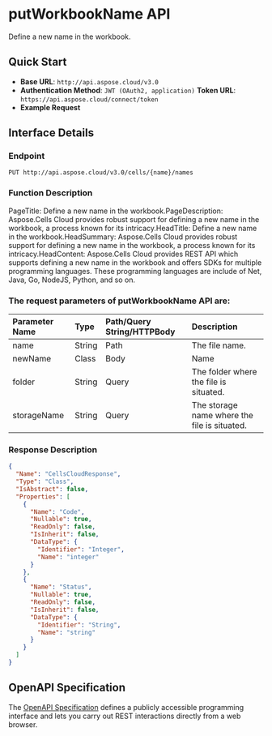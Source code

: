 # **putWorkbookName API**

Define a new name in the workbook. 

## **Quick Start**

- **Base URL**: `http://api.aspose.cloud/v3.0`
- **Authentication Method**: `JWT (OAuth2, application)`  **Token URL**: `https://api.aspose.cloud/connect/token`
- **Example Request** 
<script src="https://gist.github.com/aspose-cells-cloud-gists/8a5b324fdf3e574dbd747c1a1e24b05d.js?file=Example30_PutWorkbookName.cs"></script>

## **Interface Details**

### **Endpoint** 

```
PUT http://api.aspose.cloud/v3.0/cells/{name}/names
```

### **Function Description**
PageTitle: Define a new name in the workbook.PageDescription: Aspose.Cells Cloud provides robust support for defining a new name in the workbook, a process known for its intricacy.HeadTitle: Define a new name in the workbook.HeadSummary: Aspose.Cells Cloud provides robust support for defining a new name in the workbook, a process known for its intricacy.HeadContent: Aspose.Cells Cloud provides REST API which supports defining a new name in the workbook and offers SDKs for multiple programming languages. These programming languages are include of Net, Java, Go, NodeJS, Python, and so on.

### The request parameters of **putWorkbookName** API are: 

| Parameter Name | Type | Path/Query String/HTTPBody | Description | 
| :- | :- | :- |:- | 
|name|String|Path|The file name.|
|newName|Class|Body|Name|
|folder|String|Query|The folder where the file is situated.|
|storageName|String|Query|The storage name where the file is situated.|


### **Response Description**
```json
{
  "Name": "CellsCloudResponse",
  "Type": "Class",
  "IsAbstract": false,
  "Properties": [
    {
      "Name": "Code",
      "Nullable": true,
      "ReadOnly": false,
      "IsInherit": false,
      "DataType": {
        "Identifier": "Integer",
        "Name": "integer"
      }
    },
    {
      "Name": "Status",
      "Nullable": true,
      "ReadOnly": false,
      "IsInherit": false,
      "DataType": {
        "Identifier": "String",
        "Name": "string"
      }
    }
  ]
}
```

## OpenAPI Specification

The [OpenAPI Specification](https://reference.aspose.cloud/cells/#/WorkbookController/PutWorkbookName) defines a publicly accessible programming interface and lets you carry out REST interactions directly from a web browser.

